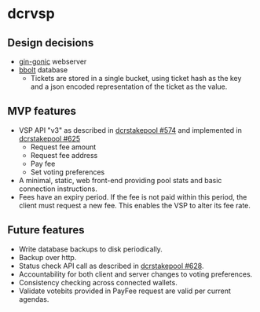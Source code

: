 # dcrvsp

## Design decisions

- [gin-gonic](https://github.com/gin-gonic/gin) webserver
- [bbolt](https://github.com/etcd-io/bbolt) database
  - Tickets are stored in a single bucket, using ticket hash as the key and a
    json encoded representation of the ticket as the value.

## MVP features

- VSP API "v3" as described in [dcrstakepool #574](https://github.com/decred/dcrstakepool/issues/574)
and implemented in [dcrstakepool #625](https://github.com/decred/dcrstakepool/pull/625)
  - Request fee amount
  - Request fee address
  - Pay fee
  - Set voting preferences
- A minimal, static, web front-end providing pool stats and basic connection instructions.
- Fees have an expiry period. If the fee is not paid within this period, the
  client must request a new fee. This enables the VSP to alter its fee rate.

## Future features

- Write database backups to disk periodically.
- Backup over http.
- Status check API call as described in [dcrstakepool #628](https://github.com/decred/dcrstakepool/issues/628).
- Accountability for both client and server changes to voting preferences.
- Consistency checking across connected wallets.
- Validate votebits provided in PayFee request are valid per current agendas.
